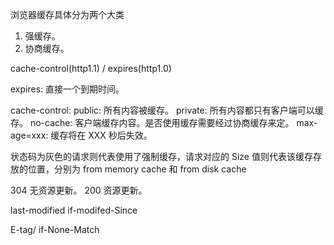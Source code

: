 浏览器缓存具体分为两个大类

1. 强缓存。
2. 协商缓存。

cache-control(http1.1) / expires(http1.0)

expires: 直接一个到期时间。

cache-control:
public: 所有内容被缓存。
private: 所有内容都只有客户端可以缓存。
no-cache: 客户端缓存内容。是否使用缓存需要经过协商缓存来定。
max-age=xxx: 缓存将在 XXX 秒后失效。

状态码为灰色的请求则代表使用了强制缓存，请求对应的 Size 值则代表该缓存存放的位置，分别为 from memory cache 和 from disk cache

304 无资源更新。
200 资源更新。

last-modified
if-modifed-Since

E-tag/ if-None-Match
